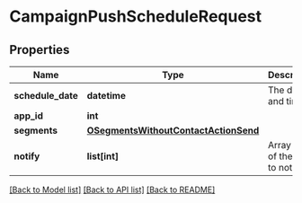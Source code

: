 # CampaignPushScheduleRequest

## Properties
Name | Type | Description | Notes
------------ | ------------- | ------------- | -------------
**schedule_date** | **datetime** | The date and time | [optional] 
**app_id** | **int** |  | 
**segments** | [**OSegmentsWithoutContactActionSend**](OSegmentsWithoutContactActionSend.md) |  | 
**notify** | **list[int]** | Array of IDs of the users to notify | [optional] 

[[Back to Model list]](../README.md#documentation-for-models) [[Back to API list]](../README.md#documentation-for-api-endpoints) [[Back to README]](../README.md)


